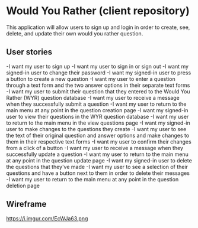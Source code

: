 # Would You Rather (client repository)

This application will allow users to sign up and login in order to create, see, delete, and update their own would you rather question.

## User stories

-I want my user to sign up
-I want my user to sign in or sign out
-I want my signed-in user to change their password
-I want my signed-in user to press a button to create a new question
-I want my user to enter a question through a text form and the two answer options in their separate text forms
-I want my user to submit their question that they entered to the Would You Rather (WYR) question database
-I want my user to receive a message when they successfully submit a question
-I want my user to return to the main menu at any point in the question creation page
-I want my signed-in user to view their questions in the WYR question database
-I want my user to return to the main menu in the view questions page
-I want my signed-in user to make changes to the questions they create
-I want my user to see the text of their original question and answer options and make changes to them in their respective text forms
-I want my user to confirm their changes from a click of a button
-I want my user to receive a message when they successfully update a question
-I want my user to return to the main menu at any point in the question update page
-I want my signed-in user to delete the questions that they've made
-I want my user to see a selection of their questions and have a button next to them in order to delete their messages
-I want my user to return to the main menu at any point in the question deletion page

## Wireframe

https://i.imgur.com/EcWJa63.png
